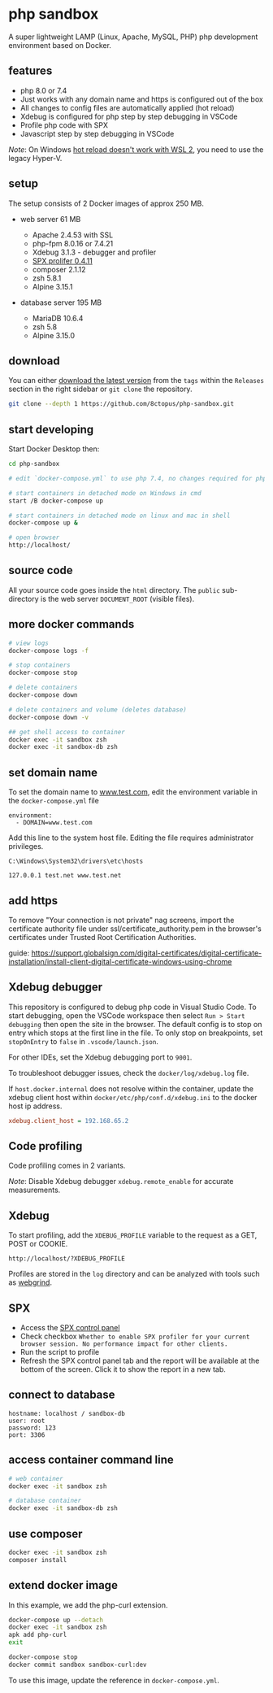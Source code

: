 # php sandbox

A super lightweight LAMP (Linux, Apache, MySQL, PHP) php development environment based on Docker.

## features

- php 8.0 or 7.4
- Just works with any domain name and https is configured out of the box
- All changes to config files are automatically applied (hot reload)
- Xdebug is configured for php step by step debugging in VSCode
- Profile php code with SPX
- Javascript step by step debugging in VSCode

_Note_: On Windows [hot reload doesn't work with WSL 2](https://github.com/microsoft/WSL/issues/4739), you need to use the legacy Hyper-V.

## setup

The setup consists of 2 Docker images of approx 250 MB.

- web server 61 MB
    - Apache 2.4.53 with SSL
    - php-fpm 8.0.16 or 7.4.21
    - Xdebug 3.1.3 - debugger and profiler
    - [SPX prolifer 0.4.11](https://github.com/NoiseByNorthwest/php-spx)
    - composer 2.1.12
    - zsh 5.8.1
    - Alpine 3.15.1

- database server 195 MB
    - MariaDB 10.6.4
    - zsh 5.8
    - Alpine 3.15.0

## download

You can either [download the latest version](https://github.com/8ctopus/php-sandbox/tags) from the `tags` within the `Releases` section in the right sidebar or `git clone` the repository.

```sh
git clone --depth 1 https://github.com/8ctopus/php-sandbox.git
```

## start developing

Start Docker Desktop then:

```sh
cd php-sandbox

# edit `docker-compose.yml` to use php 7.4, no changes required for php 8.0.

# start containers in detached mode on Windows in cmd
start /B docker-compose up

# start containers in detached mode on linux and mac in shell
docker-compose up &

# open browser
http://localhost/
```

## source code

All your source code goes inside the `html` directory. The `public` sub-directory is the web server `DOCUMENT_ROOT` (visible files).

## more docker commands

```sh
# view logs
docker-compose logs -f

# stop containers
docker-compose stop

# delete containers
docker-compose down

# delete containers and volume (deletes database)
docker-compose down -v

## get shell access to container
docker exec -it sandbox zsh
docker exec -it sandbox-db zsh
```

## set domain name

To set the domain name to www.test.com, edit the environment variable in the `docker-compose.yml` file

    environment:
      - DOMAIN=www.test.com

Add this line to the system host file. Editing the file requires administrator privileges.

    C:\Windows\System32\drivers\etc\hosts

    127.0.0.1 test.net www.test.net

## add https

To remove "Your connection is not private" nag screens, import the certificate authority file under ssl/certificate_authority.pem in the browser's certificates under Trusted Root Certification Authorities.

guide: https://support.globalsign.com/digital-certificates/digital-certificate-installation/install-client-digital-certificate-windows-using-chrome

## Xdebug debugger

This repository is configured to debug php code in Visual Studio Code. To start debugging, open the VSCode workspace then select `Run > Start debugging` then open the site in the browser.
The default config is to stop on entry which stops at the first line in the file. To only stop on breakpoints, set `stopOnEntry` to `false` in `.vscode/launch.json`.

For other IDEs, set the Xdebug debugging port to `9001`.

To troubleshoot debugger issues, check the `docker/log/xdebug.log` file.

If `host.docker.internal` does not resolve within the container, update the xdebug client host within `docker/etc/php/conf.d/xdebug.ini` to the docker host ip address.

```ini
xdebug.client_host = 192.168.65.2
```

## Code profiling

Code profiling comes in 2 variants.

_Note_: Disable Xdebug debugger `xdebug.remote_enable` for accurate measurements.

## Xdebug

To start profiling, add the `XDEBUG_PROFILE` variable to the request as a GET, POST or COOKIE.

    http://localhost/?XDEBUG_PROFILE

Profiles are stored in the `log` directory and can be analyzed with tools such as [webgrind](https://github.com/jokkedk/webgrind).

## SPX

- Access the [SPX control panel](http://localhost/?SPX_KEY=dev&SPX_UI_URI=/)
- Check checkbox `Whether to enable SPX profiler for your current browser session. No performance impact for other clients.`
- Run the script to profile
- Refresh the SPX control panel tab and the report will be available at the bottom of the screen. Click it to show the report in a new tab.

## connect to database

```
hostname: localhost / sandbox-db
user: root
password: 123
port: 3306
```

## access container command line

```sh
# web container
docker exec -it sandbox zsh

# database container
docker exec -it sandbox-db zsh
```

## use composer

```sh
docker exec -it sandbox zsh
composer install
```

## extend docker image

In this example, we add the php-curl extension.

```sh
docker-compose up --detach
docker exec -it sandbox zsh
apk add php-curl
exit

docker-compose stop
docker commit sandbox sandbox-curl:dev
```

To use this image, update the reference in `docker-compose.yml`.
